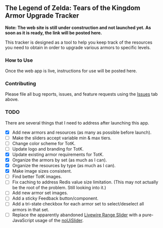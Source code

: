 ## The Legend of Zelda: Tears of the Kingdom Armor Upgrade Tracker

**Note: The web site is still under construction and not launched yet. As soon as it is ready, the link will be posted here.**

This tracker is designed as a tool to help you keep track of the resources you need to obtain in order to upgrade various armors to specific levels.

### How to Use

Once the web app is live, instructions for use will be posted here.

[comment]: # (Simply make sure the armor you wish to track is checked, then adjust the slider below the name of the armor to specify which levels you are looking to upgrade it to. The resources and the quantity you will need for the upgrades are shown in the sidebar on the left. By default, all levels of all armors are tracked.)

### Contributing

Please file all bug reports, issues, and feature requests using the [Issues](https://github.com/SturmB/totk-armor-upgrade-tracker/issues) tab above.

### TODO

There are several things that I need to address after launching this app.

- [x] Add new armors and resources (as many as possible before launch).
- [ ] Make the sliders accept variable min & max tiers.
- [ ] Change color scheme for TotK.
- [ ] Update logo and branding for TotK.
- [x] Update existing armor requirements for TotK.
- [x] Organize the armors by set (as much as I can).
- [x] Organize the resources by type (as much as I can).
- [x] Make image sizes consistent.
- [ ] Find better TotK images.
- [ ] Fix caching to address Redis value size limitation. (This may not actually be the root of the problem. Still looking into it.)
- [ ] Add new armor set images.
- [ ] Add a sticky Feedback button/component.
- [ ] Add a tri-state checkbox for each armor set to select/deselect all armors in that set.
- [ ] Replace the apparently abandoned [Livewire Range Slider](https://github.com/jantinnerezo/livewire-range-slider) with a pure-JavaScript usage of the [noUiSlider](https://refreshless.com/nouislider/).
